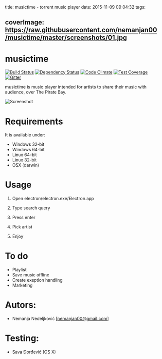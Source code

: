 title: musictime - torrent music player
date: 2015-11-09 09:04:32
tags:

coverImage: https://raw.githubusercontent.com/nemanjan00/musictime/master/screenshots/01.jpg
---

# musictime

[![Build Status](https://travis-ci.org/nemanjan00/musictime.svg?branch=master)](https://travis-ci.org/nemanjan00/musictime)
[![Dependency Status](https://www.versioneye.com/user/projects/563fca164d415e00180002e8/badge.svg?style=flat)](https://www.versioneye.com/user/projects/563fca164d415e00180002e8)
[![Code Climate](https://codeclimate.com/github/nemanjan00/musictime/badges/gpa.svg)](https://codeclimate.com/github/nemanjan00/musictime)
[![Test Coverage](https://codeclimate.com/github/nemanjan00/musictime/badges/coverage.svg)](https://codeclimate.com/github/nemanjan00/musictime/coverage)
[![Gitter](https://badges.gitter.im/Join%20Chat.svg)](https://gitter.im/nemanjan00/musictime?utm_source=badge&utm_medium=badge&utm_campaign=pr-badge)

musictime is music player intended for artists to share their music with audience, over The Pirate Bay. 

![Screenshot](https://raw.githubusercontent.com/nemanjan00/musictime/master/screenshots/01.jpg)

# Requirements

It is available under: 

- Windows 32-bit
- Windows 64-bit
- Linux 64-bit
- Linux 32-bit
- OSX (darwin)

# Usage

1) Open electron/electron.exe/Electron.app

2) Type search query

3) Press enter

4) Pick artist

5) Enjoy

# To do

- Playlist
- Save music offline
- Create exeption handling
- Marketing

# Autors: 

- Nemanja Nedeljković [nemanjan00@gmail.com]

# Testing: 

- Sava Đorđević (OS X)

